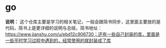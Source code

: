 # go
**说明：**
这个仓库主要是学习的相关笔记，一般会跟简书同步，这里面主要放的是代码，简书上是更详细的说明与总结，简书地址：https://www.jianshu.com/u/ebd12c906730；还有一些自己封装的库，里面是一些平时学习过程中遇到的，经常使用的就封装成了库
